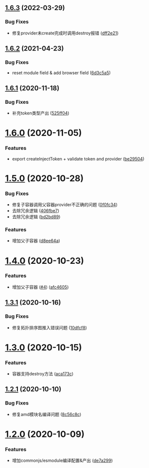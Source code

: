 ## [1.6.3](https://github.com/searchfe/inject-js/compare/v1.6.2...v1.6.3) (2022-03-29)


### Bug Fixes

* 修复provider未create完成时调用destroy报错 ([dff2e21](https://github.com/searchfe/inject-js/commit/dff2e21810cc7a273afd93abab1fae9b5eb51ce4))

## [1.6.2](https://github.com/searchfe/inject-js/compare/v1.6.1...v1.6.2) (2021-04-23)


### Bug Fixes

* reset module field & add browser field ([6d3c5a5](https://github.com/searchfe/inject-js/commit/6d3c5a5e51d643ccbcd7050486d047d96a5c4e2b))

## [1.6.1](https://github.com/searchfe/inject-js/compare/v1.6.0...v1.6.1) (2020-11-18)


### Bug Fixes

* 补充token类型产出 ([525ff04](https://github.com/searchfe/inject-js/commit/525ff04c6d4424eaf8a7f5bac7e0e9e5732d6cba))

# [1.6.0](https://github.com/searchfe/inject-js/compare/v1.5.0...v1.6.0) (2020-11-05)


### Features

* export createInjectToken + validate token and provider ([be29504](https://github.com/searchfe/inject-js/commit/be2950453d4fd3dbff2dbf5ecbae31d5ecb00154))

# [1.5.0](https://github.com/searchfe/inject-js/compare/v1.4.0...v1.5.0) (2020-10-28)


### Bug Fixes

* 修复子容器调用父容器provider不正确的问题 ([0f0fc34](https://github.com/searchfe/inject-js/commit/0f0fc34d228305bd582d5d4e778f52dc073ca45e))
* 去除冗余逻辑 ([406fbe7](https://github.com/searchfe/inject-js/commit/406fbe794dfdd77a9a2e4f3cbfdc755fce4a49d2))
* 去除冗余逻辑 ([bd2bd89](https://github.com/searchfe/inject-js/commit/bd2bd897cfae694da7ada455514aedfcc100f028))


### Features

* 增加父子容器 ([d8ee64a](https://github.com/searchfe/inject-js/commit/d8ee64a7b87f89722a20e113a3393250b311e0d5))

# [1.4.0](https://github.com/searchfe/inject-js/compare/v1.3.1...v1.4.0) (2020-10-23)


### Features

* 增加父子容器 ([#4](https://github.com/searchfe/inject-js/issues/4)) ([afc4605](https://github.com/searchfe/inject-js/commit/afc4605c5a5333e86e9a7f675da54cb9dd4b142e))

## [1.3.1](https://github.com/searchfe/inject-js/compare/v1.3.0...v1.3.1) (2020-10-16)


### Bug Fixes

* 修复拓扑排序图推入错误问题 ([10dfcf8](https://github.com/searchfe/inject-js/commit/10dfcf803b5faa7775136189c60bc7810125438d))

# [1.3.0](https://github.com/searchfe/inject-js/compare/v1.2.1...v1.3.0) (2020-10-15)


### Features

* 容器支持destroy方法 ([aca173c](https://github.com/searchfe/inject-js/commit/aca173c6fa9236bee96c4129d78fc910786ddc96))

## [1.2.1](https://github.com/searchfe/inject-js/compare/v1.2.0...v1.2.1) (2020-10-10)


### Bug Fixes

* 修复amd模块名编译问题 ([8c56c8c](https://github.com/searchfe/inject-js/commit/8c56c8c102510a1cc59ef065bd8bcdae6f63a91b))

# [1.2.0](https://github.com/searchfe/inject-js/compare/v1.1.1...v1.2.0) (2020-10-09)


### Features

* 增加commonjs/esmodule编译配置&产出 ([de7a299](https://github.com/searchfe/inject-js/commit/de7a299071ac8eab4dc7c8d0fb307e76eb8178ab))
